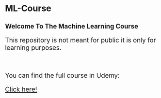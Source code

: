# ML-Course

<!-- #######  THIS IS A COMMENT - Visible only in the source editor #########-->
<h2>Welcome To The Machine Learning Course</h2>
<p style="font-size: 1.5em;">This repository is not meant for public it is only for learning purposes.</p>
<p style="font-size: 1.5em;">&nbsp;</p>
<p style="font-size: 1.5em;">You can find the full course in Udemy:</p>
<p style="font-size: 1.5em;"><a href="https://www.udemy.com/course/python-for-data-science-and-machine-learning-bootcamp/">Click here!</a></p>
